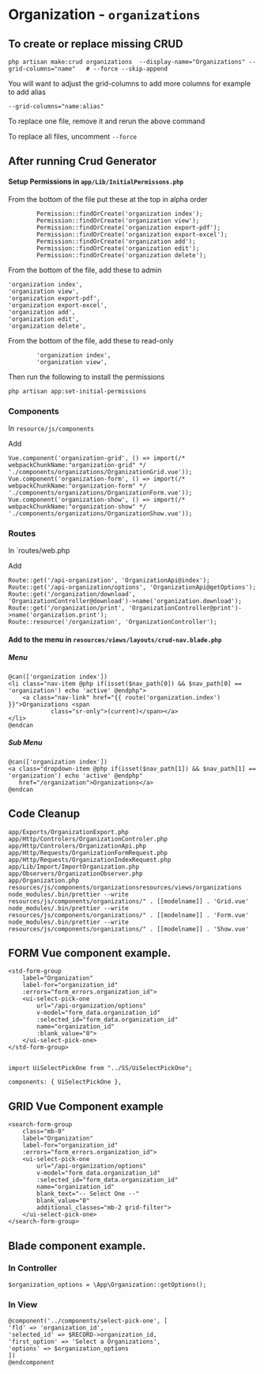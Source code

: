 # Organization - `organizations`

## To create or replace missing CRUD

```
php artisan make:crud organizations  --display-name="Organizations" --grid-columns="name"   # --force --skip-append
```

You will want to adjust the grid-columns to add more columns  for example to add alias

```
--grid-columns="name:alias"
```

To replace one file, remove it and rerun the above command

To replace all files, uncomment `--force`


## After running Crud Generator


#### Setup Permissions in `app/Lib/InitialPermissons.php`

From the bottom of the file put these at the top in alpha order

```
        Permission::findOrCreate('organization index');
        Permission::findOrCreate('organization view');
        Permission::findOrCreate('organization export-pdf');
        Permission::findOrCreate('organization export-excel');
        Permission::findOrCreate('organization add');
        Permission::findOrCreate('organization edit');
        Permission::findOrCreate('organization delete');
```

From the bottom of the file, add these to admin

```
'organization index',
'organization view',
'organization export-pdf',
'organization export-excel',
'organization add',
'organization edit',
'organization delete',
```

From the bottom of the file, add these to read-only

```
        'organization index',
        'organization view',
```

Then run the following to install the permissions

```
php artisan app:set-initial-permissions
```

### Components

In `resource/js/components`


Add

```
Vue.component('organization-grid', () => import(/* webpackChunkName:"organization-grid" */ './components/organizations/OrganizationGrid.vue'));
Vue.component('organization-form', () => import(/* webpackChunkName:"organization-form" */ './components/organizations/OrganizationForm.vue'));
Vue.component('organization-show', () => import(/* webpackChunkName:"organization-show" */ './components/organizations/OrganizationShow.vue'));

```

### Routes

In `routes/web.php


Add

```
Route::get('/api-organization', 'OrganizationApi@index');
Route::get('/api-organization/options', 'OrganizationApi@getOptions');
Route::get('/organization/download', 'OrganizationController@download')->name('organization.download');
Route::get('/organization/print', 'OrganizationController@print')->name('organization.print');
Route::resource('/organization', 'OrganizationController');
```

#### Add to the menu in `resources/views/layouts/crud-nav.blade.php`

##### Menu

```
@can(['organization index'])
<li class="nav-item @php if(isset($nav_path[0]) && $nav_path[0] == 'organization') echo 'active' @endphp">
    <a class="nav-link" href="{{ route('organization.index') }}">Organizations <span
            class="sr-only">(current)</span></a>
</li>
@endcan
```

##### Sub Menu

```
@can(['organization index'])
<a class="dropdown-item @php if(isset($nav_path[1]) && $nav_path[1] == 'organization') echo 'active' @endphp"
   href="/organization">Organizations</a>
@endcan
```



## Code Cleanup


```
app/Exports/OrganizationExport.php
app/Http/Controlers/OrganizationControler.php
app/Http/Controlers/OrganizationApi.php
app/Http/Requests/OrganizationFormRequest.php
app/Http/Requests/OrganizationIndexRequest.php
app/Lib/Import/ImportOrganization.php
app/Observers/OrganizationObserver.php
app/Organization.php
resources/js/components/organizationsresources/views/organizations
node_modules/.bin/prettier --write resources/js/components/organizations/" . [[modelname]] . 'Grid.vue'
node_modules/.bin/prettier --write resources/js/components/organizations/" . [[modelname]] . 'Form.vue'
node_modules/.bin/prettier --write resources/js/components/organizations/" . [[modelname]] . 'Show.vue'
```




## FORM Vue component example.
```
<std-form-group
    label="Organization"
    label-for="organization_id"
    :errors="form_errors.organization_id">
    <ui-select-pick-one
        url="/api-organization/options"
        v-model="form_data.organization_id"
        :selected_id="form_data.organization_id"
        name="organization_id"
        :blank_value="0">
    </ui-select-pick-one>
</std-form-group>


import UiSelectPickOne from "../SS/UiSelectPickOne";

components: { UiSelectPickOne },
```

## GRID Vue Component example

```
<search-form-group
    class="mb-0"
    label="Organization"
    label-for="organization_id"
    :errors="form_errors.organization_id">
    <ui-select-pick-one
        url="/api-organization/options"
        v-model="form_data.organization_id"
        :selected_id="form_data.organization_id"
        name="organization_id"
        blank_text="-- Select One --"
        blank_value="0"
        additional_classes="mb-2 grid-filter">
    </ui-select-pick-one>
</search-form-group>
```
## Blade component example.

### In Controller

```
$organization_options = \App\Organization::getOptions();
```


### In View

```
@component('../components/select-pick-one', [
'fld' => 'organization_id',
'selected_id' => $RECORD->organization_id,
'first_option' => 'Select a Organizations',
'options' => $organization_options
])
@endcomponent
```

